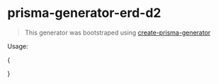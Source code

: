 # prisma-generator-erd-d2

> This generator was bootstraped using [create-prisma-generator](https://github.com/YassinEldeeb/create-prisma-generator)

Usage:

{
    
}
